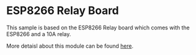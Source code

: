 # ESP8266 Relay Board

This sample is based on the ESP8266 Relay board which comes with the ESP8266 and a 10A relay. 

More detaisl about this module can be found [here](https://ucexperiment.wordpress.com/2016/12/18/yunshan-esp8266-250v-15a-acdc-network-wifi-relay-module/).